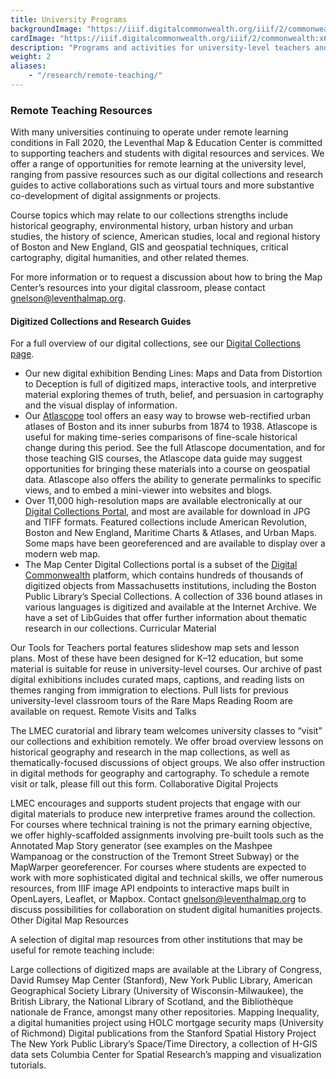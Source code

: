 ```yaml
---
title: University Programs
backgroundImage: "https://iiif.digitalcommonwealth.org/iiif/2/commonwealth:x633f9536/5059,2047,4782,3064/1200,/0/default.jpg"
cardImage: "https://iiif.digitalcommonwealth.org/iiif/2/commonwealth:x633f9536/5059,2047,4782,3064/400,/0/default.jpg"
description: "Programs and activities for university-level teachers and students"
weight: 2
aliases:
    - "/research/remote-teaching/"
---
```


### Remote Teaching Resources

With many universities continuing to operate under remote learning conditions in Fall 2020, the Leventhal Map & Education Center is committed to supporting teachers and students with digital resources and services. We offer a range of opportunities for remote learning at the university level, ranging from passive resources such as our digital collections and research guides to active collaborations such as virtual tours and more substantive co-development of digital assignments or projects.

Course topics which may relate to our collections strengths include historical geography, environmental history, urban history and urban studies, the history of science, American studies, local and regional history of Boston and New England, GIS and geospatial techniques, critical cartography, digital humanities, and other related themes.

For more information or to request a discussion about how to bring the Map Center’s resources into your digital classroom, please contact <gnelson@leventhalmap.org>.

#### Digitized Collections and Research Guides

For a full overview of our digital collections, see our [Digital Collections page](collections/digital-collections/).

* Our new digital exhibition Bending Lines: Maps and Data from Distortion to Deception is full of digitized maps, interactive tools, and interpretive material exploring themes of truth, belief, and persuasion in cartography and the visual display of information.
* Our [Atlascope](https://atlascope.leventhalmap.org) tool offers an easy way to browse web-rectified urban atlases of Boston and its inner suburbs from 1874 to 1938. Atlascope is useful for making time-series comparisons of fine-scale historical change during this period. See the full Atlascope documentation, and for those teaching GIS courses, the Atlascope data guide may suggest opportunities for bringing these materials into a course on geospatial data. Atlascope also offers the ability to generate permalinks to specific views, and to embed a mini-viewer into websites and blogs.
* Over 11,000 high-resolution maps are available electronically at our [Digital Collections Portal](https://collections.leventhalmap.org), and most are available for download in JPG and TIFF formats. Featured collections include American Revolution, Boston and New England, Maritime Charts & Atlases, and Urban Maps. Some maps have been georeferenced and are available to display over a modern web map.
* The Map Center Digital Collections portal is a subset of the [Digital Commonwealth](https://digitalcommonwealth.org) platform, which contains hundreds of thousands of digitized objects from Massachusetts institutions, including the Boston Public Library’s Special Collections.
A collection of 336 bound atlases in various languages is digitized and available at the Internet Archive.
We have a set of LibGuides that offer further information about thematic research in our collections.
Curricular Material

Our Tools for Teachers portal features slideshow map sets and lesson plans. Most of these have been designed for K–12 education, but some material is suitable for reuse in university-level courses.
Our archive of past digital exhibitions includes curated maps, captions, and reading lists on themes ranging from immigration to elections.
Pull lists for previous university-level classroom tours of the Rare Maps Reading Room are available on request.
Remote Visits and Talks

The LMEC curatorial and library team welcomes university classes to “visit” our collections and exhibition remotely. We offer broad overview lessons on historical geography and research in the map collections, as well as thematically-focused discussions of object groups. We also offer instruction in digital methods for geography and cartography.
To schedule a remote visit or talk, please fill out this form.
Collaborative Digital Projects 

LMEC encourages and supports student projects that engage with our digital materials to produce new interpretive frames around the collection.
For courses where technical training is not the primary earning objective, we offer highly-scaffolded assignments involving pre-built tools such as the Annotated Map Story generator (see examples on the Mashpee Wampanoag or the construction of the Tremont Street Subway) or the MapWarper georeferencer.
For courses where students are expected to work with more sophisticated digital and technical skills, we offer numerous resources, from IIIF image API endpoints to interactive maps built in OpenLayers, Leaflet, or Mapbox.
Contact gnelson@leventhalmap.org to discuss possibilities for collaboration on student digital humanities projects.
Other Digital Map Resources

A selection of digital map resources from other institutions that may be useful for remote teaching include:

Large collections of digitized maps are available at the Library of Congress, David Rumsey Map Center (Stanford), New York Public Library, American Geographical Society Library (University of Wisconsin-Milwaukee), the British Library, the National Library of Scotland, and the Bibliothèque nationale de France, amongst many other repositories.
Mapping Inequality, a digital humanities project using HOLC mortgage security maps (University of Richmond)
Digital publications from the Stanford Spatial History Project
The New York Public Library’s Space/Time Directory, a collection of H-GIS data sets
Columbia Center for Spatial Research’s mapping and visualization tutorials.
